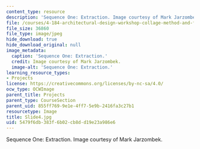 ```yaml
---
content_type: resource
description: 'Sequence One: Extraction. Image courtesy of Mark Jarzombek.'
file: /courses/4-184-architectural-design-workshop-collage-method-and-form-spring-2004/5479f6db383f6b02cb8dd19e23a986e6_Slide4.jpg
file_size: 36860
file_type: image/jpeg
hide_download: true
hide_download_original: null
image_metadata:
  caption: 'Sequence One: Extraction.'
  credit: Image courtesy of Mark Jarzombek.
  image-alt: 'Sequence One: Extraction.'
learning_resource_types:
- Projects
license: https://creativecommons.org/licenses/by-nc-sa/4.0/
ocw_type: OCWImage
parent_title: Projects
parent_type: CourseSection
parent_uid: 855ff769-9e1e-4ff7-5e9b-2416fa3c27b1
resourcetype: Image
title: Slide4.jpg
uid: 5479f6db-383f-6b02-cb8d-d19e23a986e6
---
```

Sequence One: Extraction. Image courtesy of Mark Jarzombek.